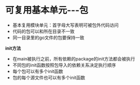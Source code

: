 # 可复用基本单元---包

* 基本复用模块单元：首字母大写表明可被包外代码访问
* 代码的包可以和所在目录不一致
* 同一目录里的go文件的包要保持一致

**init方法**

* 在main被执行之前，所有依赖的package的init方法都会被执行
* 不同包的init函数按照包导入的依赖关系决定执行顺序
* 每个包可以有多个init函数
* 包的每个源文件也可以有多个init函数

